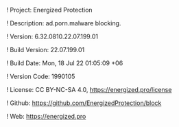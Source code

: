 ! Project: Energized Protection

! Description: ad.porn.malware blocking.

! Version: 6.32.0810.22.07.199.01

! Build Version: 22.07.199.01

! Build Date: Mon, 18 Jul 22 01:05:09 +06

! Version Code: 1990105

! License: CC BY-NC-SA 4.0, https://energized.pro/license

! Github: https://github.com/EnergizedProtection/block

! Web: https://energized.pro
